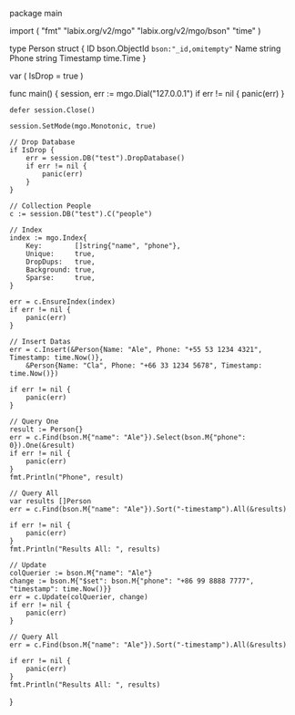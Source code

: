 package main

import (
	"fmt"
	"labix.org/v2/mgo"
	"labix.org/v2/mgo/bson"
	"time"
)

type Person struct {
	ID        bson.ObjectId `bson:"_id,omitempty"`
	Name      string
	Phone     string
	Timestamp time.Time
}

var (
	IsDrop = true
)

func main() {
	session, err := mgo.Dial("127.0.0.1")
	if err != nil {
		panic(err)
	}

	defer session.Close()

	session.SetMode(mgo.Monotonic, true)

	// Drop Database
	if IsDrop {
		err = session.DB("test").DropDatabase()
		if err != nil {
			panic(err)
		}
	}

	// Collection People
	c := session.DB("test").C("people")

	// Index
	index := mgo.Index{
		Key:        []string{"name", "phone"},
		Unique:     true,
		DropDups:   true,
		Background: true,
		Sparse:     true,
	}

	err = c.EnsureIndex(index)
	if err != nil {
		panic(err)
	}

	// Insert Datas
	err = c.Insert(&Person{Name: "Ale", Phone: "+55 53 1234 4321", Timestamp: time.Now()},
		&Person{Name: "Cla", Phone: "+66 33 1234 5678", Timestamp: time.Now()})

	if err != nil {
		panic(err)
	}

	// Query One
	result := Person{}
	err = c.Find(bson.M{"name": "Ale"}).Select(bson.M{"phone": 0}).One(&result)
	if err != nil {
		panic(err)
	}
	fmt.Println("Phone", result)

	// Query All
	var results []Person
	err = c.Find(bson.M{"name": "Ale"}).Sort("-timestamp").All(&results)

	if err != nil {
		panic(err)
	}
	fmt.Println("Results All: ", results)

	// Update
	colQuerier := bson.M{"name": "Ale"}
	change := bson.M{"$set": bson.M{"phone": "+86 99 8888 7777", "timestamp": time.Now()}}
	err = c.Update(colQuerier, change)
	if err != nil {
		panic(err)
	}

	// Query All
	err = c.Find(bson.M{"name": "Ale"}).Sort("-timestamp").All(&results)

	if err != nil {
		panic(err)
	}
	fmt.Println("Results All: ", results)

}